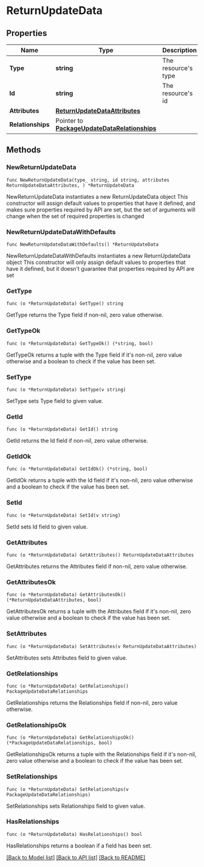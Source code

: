 # ReturnUpdateData

## Properties

Name | Type | Description | Notes
------------ | ------------- | ------------- | -------------
**Type** | **string** | The resource&#39;s type | 
**Id** | **string** | The resource&#39;s id | 
**Attributes** | [**ReturnUpdateDataAttributes**](ReturnUpdateDataAttributes.md) |  | 
**Relationships** | Pointer to [**PackageUpdateDataRelationships**](PackageUpdateDataRelationships.md) |  | [optional] 

## Methods

### NewReturnUpdateData

`func NewReturnUpdateData(type_ string, id string, attributes ReturnUpdateDataAttributes, ) *ReturnUpdateData`

NewReturnUpdateData instantiates a new ReturnUpdateData object
This constructor will assign default values to properties that have it defined,
and makes sure properties required by API are set, but the set of arguments
will change when the set of required properties is changed

### NewReturnUpdateDataWithDefaults

`func NewReturnUpdateDataWithDefaults() *ReturnUpdateData`

NewReturnUpdateDataWithDefaults instantiates a new ReturnUpdateData object
This constructor will only assign default values to properties that have it defined,
but it doesn't guarantee that properties required by API are set

### GetType

`func (o *ReturnUpdateData) GetType() string`

GetType returns the Type field if non-nil, zero value otherwise.

### GetTypeOk

`func (o *ReturnUpdateData) GetTypeOk() (*string, bool)`

GetTypeOk returns a tuple with the Type field if it's non-nil, zero value otherwise
and a boolean to check if the value has been set.

### SetType

`func (o *ReturnUpdateData) SetType(v string)`

SetType sets Type field to given value.


### GetId

`func (o *ReturnUpdateData) GetId() string`

GetId returns the Id field if non-nil, zero value otherwise.

### GetIdOk

`func (o *ReturnUpdateData) GetIdOk() (*string, bool)`

GetIdOk returns a tuple with the Id field if it's non-nil, zero value otherwise
and a boolean to check if the value has been set.

### SetId

`func (o *ReturnUpdateData) SetId(v string)`

SetId sets Id field to given value.


### GetAttributes

`func (o *ReturnUpdateData) GetAttributes() ReturnUpdateDataAttributes`

GetAttributes returns the Attributes field if non-nil, zero value otherwise.

### GetAttributesOk

`func (o *ReturnUpdateData) GetAttributesOk() (*ReturnUpdateDataAttributes, bool)`

GetAttributesOk returns a tuple with the Attributes field if it's non-nil, zero value otherwise
and a boolean to check if the value has been set.

### SetAttributes

`func (o *ReturnUpdateData) SetAttributes(v ReturnUpdateDataAttributes)`

SetAttributes sets Attributes field to given value.


### GetRelationships

`func (o *ReturnUpdateData) GetRelationships() PackageUpdateDataRelationships`

GetRelationships returns the Relationships field if non-nil, zero value otherwise.

### GetRelationshipsOk

`func (o *ReturnUpdateData) GetRelationshipsOk() (*PackageUpdateDataRelationships, bool)`

GetRelationshipsOk returns a tuple with the Relationships field if it's non-nil, zero value otherwise
and a boolean to check if the value has been set.

### SetRelationships

`func (o *ReturnUpdateData) SetRelationships(v PackageUpdateDataRelationships)`

SetRelationships sets Relationships field to given value.

### HasRelationships

`func (o *ReturnUpdateData) HasRelationships() bool`

HasRelationships returns a boolean if a field has been set.


[[Back to Model list]](../README.md#documentation-for-models) [[Back to API list]](../README.md#documentation-for-api-endpoints) [[Back to README]](../README.md)



